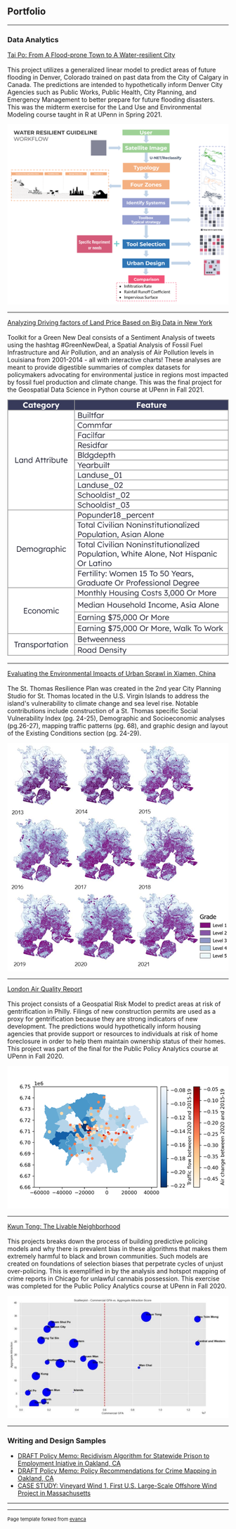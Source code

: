 ## Portfolio

---

### Data Analytics

[Tai Po: From A Flood-prone Town to A Water-resilient City](https://issuu.com/s7_h/docs/6402_final_recommended_report_s)
<br><br>
This project utilizes a generalized linear model to predict areas of future flooding in Denver, Colorado trained on past data from the City of Calgary in Canada. The predictions are intended to hypothetically inform Denver City Agencies such as Public Works, Public Health, City Planning, and Emergency Management to better prepare for future flooding disasters. This was the midterm exercise for the Land Use and Environmental Modeling course taught in R at UPenn in Spring 2021. 

<img src="images/WaterResilienceGuideline.png"/>

---
[Analyzing Driving factors of Land Price Based on Big Data in New York](https://kristinchang.github.io/MUSA550-Final-BazilChang/)
<br><br>
Toolkit for a Green New Deal consists of a Sentiment Analysis of tweets using the hashtag #GreenNewDeal, a Spatial Analysis of Fossil Fuel Infrastructure and Air Pollution, and an analysis of Air Pollution levels in Louisiana from 2001-2014 - all with interactive charts! These analyses are meant to provide digestible summaries of complex datasets for policymakers advocating for environmental justice in regions most impacted by fossil fuel production and climate change. This was the final project for the Geospatial Data Science in Python course at UPenn in Fall 2021.

<img src="images/LandPrice.png"/>

---
[Evaluating the Environmental Impacts of Urban Sprawl in Xiamen, China](https://www.design.upenn.edu/city-regional-planning/graduate/work/saint-thomas-resilience-plan)
<br><br>
The St. Thomas Resilience Plan was created in the 2nd year City Planning Studio for St. Thomas located in the U.S. Virgin Islands to address the island's vulnerability to climate change and sea level rise. Notable contributions include construction of a St. Thomas specific Social Vulnerability Index (pg. 24-25), Demographic and Socioeconomic analyses (pg.26-27), mapping traffic patterns (pg. 68), and graphic design and layout of the Existing Conditions section (pg. 24-29).

<img src="images/UrbanSprawl.jpg"/>

---
[London Air Quality Report](https://raw.githubusercontent.com/S7HUANG/s7huang.github.io/main/pdf/6001_FinalReport.pdf)
<br><br>
This project consists of a Geospatial Risk Model to predict areas at risk of gentrification in Philly. Filings of new construction permits are used as a proxy for gentrification because they are strong indicators of new development. The predictions would hypothetically inform housing agencies that provide support or resources to individuals at risk of home foreclosure in order to help them maintain ownership status of their homes. This project was part of the final for the Public Policy Analytics course at UPenn in Fall 2020.

<img src="images/relationshipNO2.png"/>

---
[Kwun Tong: The Livable Neighborhood](https://htmlpreview.github.io/?https://github.com/kristinchang/508HW3/blob/main/ChangKristin_MUSA508_HW3.html)
<br><br>
This projects breaks down the process of building predictive policing models and why there is prevalent bias in these algorithms that makes them extremely harmful to black and brown communities. Such models are created on foundations of selection biases that perpetrate cycles of unjust over-policing. This is exemplified in by the analysis and hotspot mapping of crime reports in Chicago for unlawful cannabis possession. This exercise was completed for the Public Policy Analytics course at UPenn in Fall 2020.

<img src="images/KwunTong.png"/>


---


### Writing and Design Samples

- [DRAFT Policy Memo: Recidivism Algorithm for Statewide Prison to Employment Iniative in Oakland, CA](/pdf/MUSA508_HW5_KristinChang.pdf)
- [DRAFT Policy Memo: Policy Recommendations for Crime Mapping in Oakland, CA](/pdf/CPLN520_FinalProject_KristinChang.pdf)
- [CASE STUDY: Vineyard Wind 1, First U.S. Large-Scale Offshore Wind Project in Massachusetts](/pdf/CCTermPaper1.pdf)

---




---
<p style="font-size:11px">Page template forked from <a href="https://github.com/evanca/quick-portfolio">evanca</a></p>
<!-- Remove above link if you don't want to attibute -->
